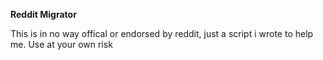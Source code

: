 **Reddit Migrator**

This is in no way offical or endorsed by reddit, just a script i wrote to help me. Use at your own risk
